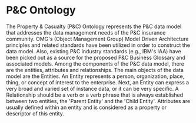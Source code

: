 # P&C Ontology
The Property &amp; Casualty (P&amp;C) Ontology represents the P&amp;C data model that addresses the data management needs of the P&amp;C insurance community. OMG&apos;s (Object Management Group) Model Driven Architecture principles and related standards have been utilized in order to construct the data model. Also, existing P&amp;C industry standards (e.g., IBM&apos;s IAA) have been picked out as a source for the proposed P&amp;C Business Glossary and associated models. Among the components of the P&amp;C data model, there are the entities, attributes and relationships. The main objects of the data model are the Entities. An Entity represents a person, organization, place, thing, or concept of interest to the enterprise. Next, an Entity can express a very broad and varied set of instance data, or it can be very specific. Α Relationship should be a verb or a verb phrase that is always established between two entities, the &apos;Parent Entity&apos; and the &apos;Child Entity&apos;. Attributes are usually defined within an entity and is considered as a property or descriptor of this entity.
